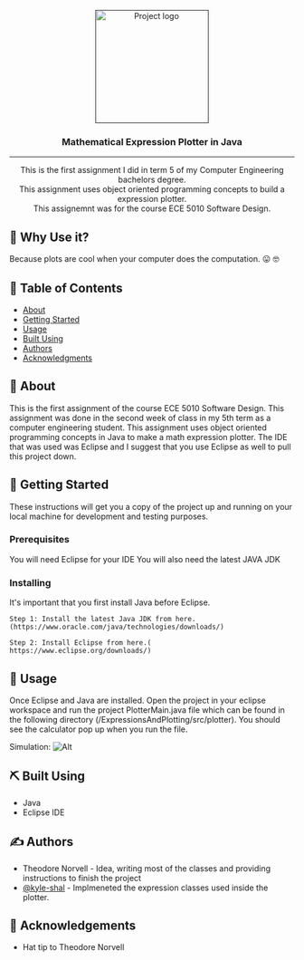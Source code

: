 <p align="center">
  <a href="" rel="noopener">
 <img width=200px height=200px src="docs/assets/java-logo.png" alt="Project logo"></a>
</p>

<h3 align="center">Mathematical Expression Plotter in Java </h3>

---

<p align="center"> This is the first assignment I did in term 5 of my Computer Engineering bachelors degree.
    <br> This assignment uses object oriented programming concepts to build a expression plotter. 
    <br> This assignemnt was for the course ECE 5010 Software Design. 
</p>

## :thinking: Why Use it? 

Because plots are cool when your computer does the computation. :stuck_out_tongue: :nerd_face:

## 📝 Table of Contents

- [About](#about)
- [Getting Started](#getting_started)
- [Usage](#usage)
- [Built Using](#built_using)
- [Authors](#authors)
- [Acknowledgments](#acknowledgement)

## 🧐 About <a name = "about"></a>

This is the first assignment of the course ECE 5010 Software Design. This assignment was done in the second week of class in my 5th term as a computer engineering student. This assignment uses object oriented programming concepts in Java to make a math 
expression plotter. The IDE that was used was Eclipse and I suggest that you use Eclipse as well to pull this project down. 

## 🏁 Getting Started <a name = "getting_started"></a>

These instructions will get you a copy of the project up and running on your local machine for development and testing purposes.

### Prerequisites

You will need Eclipse for your IDE
You will also need the latest JAVA JDK

### Installing

It's important that you first install Java before Eclipse.  

```
Step 1: Install the latest Java JDK from here. (https://www.oracle.com/java/technologies/downloads/)
```

```
Step 2: Install Eclipse from here.( https://www.eclipse.org/downloads/)
```

## 🎈 Usage <a name="usage"></a>

Once Eclipse and Java are installed. Open the project in your eclipse workspace and run the project PlotterMain.java file which 
can be found in the following directory (/ExpressionsAndPlotting/src/plotter). You should see the calculator pop up when you run the file. 

Simulation: ![Alt](/docs/assets/plotter.png "Plotter")

## ⛏️ Built Using <a name = "built_using"></a>

- Java
- Eclipse IDE

## ✍️ Authors <a name = "authors"></a>

- Theodore Norvell - Idea, writing most of the classes and providing instructions to finish the project
- [@kyle-shal](https://github.com/Kyle-Shal) - Implmeneted the expression classes used inside the plotter. 

## 🎉 Acknowledgements <a name = "acknowledgement"></a>

- Hat tip to Theodore Norvell
